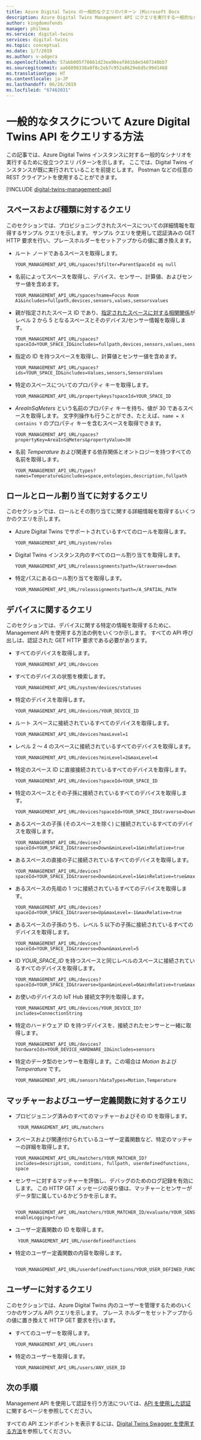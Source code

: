 ```yaml
---
title: Azure Digital Twins の一般的なクエリのパターン |Microsoft Docs
description: Azure Digital Twins Management API にクエリを実行する一般的なパターンについて説明します。
author: kingdomofends
manager: philmea
ms.service: digital-twins
services: digital-twins
ms.topic: conceptual
ms.date: 1/7/2019
ms.author: v-adgera
ms.openlocfilehash: 57abb005f70661d23ea90eaf801b8e5407340bb7
ms.sourcegitcommit: aa66898338a8f8c2eb7c952a8629e6d5c99d1468
ms.translationtype: HT
ms.contentlocale: ja-JP
ms.lasthandoff: 06/28/2019
ms.locfileid: "67462031"
---
```

# <a name="how-to-query-azure-digital-twins-apis-for-common-tasks"></a>一般的なタスクについて Azure Digital Twins API をクエリする方法

この記事では、Azure Digital Twins インスタンスに対する一般的なシナリオを実行するために役立つクエリ パターンを示します。 ここでは、Digital Twins インスタンスが既に実行されていることを前提とします。 Postman などの任意の REST クライアントを使用することができます。 

[!INCLUDE [digital-twins-management-api](../../includes/digital-twins-management-api.md)]


## <a name="queries-for-spaces-and-types"></a>スペースおよび種類に対するクエリ

このセクションでは、プロビジョニングされたスペースについての詳細情報を取得するサンプル クエリを示します。 サンプル クエリを使用して認証済みの GET HTTP 要求を行い、プレースホルダーをセットアップからの値に置き換えます。 

- ルート ノードであるスペースを取得します。

    ```plaintext
    YOUR_MANAGEMENT_API_URL/spaces?$filter=ParentSpaceId eq null
    ```

- 名前によってスペースを取得し、デバイス、センサー、計算値、およびセンサー値を含めます。 

    ```plaintext
    YOUR_MANAGEMENT_API_URL/spaces?name=Focus Room A1&includes=fullpath,devices,sensors,values,sensorsvalues
    ```

- 親が指定されたスペース ID であり、[指定されたスペースに対する相関関係](how-to-navigate-apis.md#api-navigation)がレベル 2 から 5 となるスペースとそのデバイス/センサー情報を取得します。 

    ```plaintext
    YOUR_MANAGEMENT_API_URL/spaces?spaceId=YOUR_SPACE_ID&includes=fullpath,devices,sensors,values,sensorsvalues&traverse=Down&minLevel=1&minRelative=true&maxLevel=5&maxRelative=true
    ```

- 指定の ID を持つスペースを取得し、計算値とセンサー値を含めます。

    ```plaintext
    YOUR_MANAGEMENT_API_URL/spaces?ids=YOUR_SPACE_ID&includes=Values,sensors,SensorsValues
    ```

- 特定のスペースについてのプロパティ キーを取得します。

    ```plaintext
    YOUR_MANAGEMENT_API_URL/propertykeys?spaceId=YOUR_SPACE_ID
    ```

- *AreaInSqMeters* という名前のプロパティ キーを持ち、値が 30 であるスペースを取得します。 文字列操作も行うことができ、たとえば、`name = X contains Y` のプロパティ キーを含むスペースを取得できます。

    ```plaintext
    YOUR_MANAGEMENT_API_URL/spaces?propertyKey=AreaInSqMeters&propertyValue=30
    ```

- 名前 *Temperature* および関連する依存関係とオントロジーを持つすべての名前を取得します。

    ```plaintext
    YOUR_MANAGEMENT_API_URL/types?names=Temperature&includes=space,ontologies,description,fullpath
    ```


## <a name="queries-for-roles-and-role-assignments"></a>ロールとロール割り当てに対するクエリ

このセクションでは、ロールとその割り当てに関する詳細情報を取得するいくつかのクエリを示します。 

- Azure Digital Twins でサポートされているすべてのロールを取得します。

    ```plaintext
    YOUR_MANAGEMENT_API_URL/system/roles
    ```

- Digital Twins インスタンス内のすべてのロール割り当てを取得します。 

    ```plaintext
    YOUR_MANAGEMENT_API_URL/roleassignments?path=/&traverse=down
    ```

- 特定パスにあるロール割り当てを取得します。

    ```plaintext
    YOUR_MANAGEMENT_API_URL/roleassignments?path=/A_SPATIAL_PATH
    ```

## <a name="queries-for-devices"></a>デバイスに関するクエリ

このセクションでは、デバイスに関する特定の情報を取得するために、Management API を使用する方法の例をいくつか示します。 すべての API 呼び出しは、認証された GET HTTP 要求である必要があります。

- すべてのデバイスを取得します。

    ```plaintext
    YOUR_MANAGEMENT_API_URL/devices
    ```

- すべてのデバイスの状態を検索します。

    ```plaintext
    YOUR_MANAGEMENT_API_URL/system/devices/statuses
    ```

- 特定のデバイスを取得します。

    ```plaintext
    YOUR_MANAGEMENT_API_URL/devices/YOUR_DEVICE_ID
    ```

- ルート スペースに接続されているすべてのデバイスを取得します。

    ```plaintext
    YOUR_MANAGEMENT_API_URL/devices?maxLevel=1
    ```

- レベル 2 ～ 4 のスペースに接続されているすべてのデバイスを取得します。

    ```plaintext
    YOUR_MANAGEMENT_API_URL/devices?minLevel=2&maxLevel=4
    ```

- 特定のスペース ID に直接接続されているすべてのデバイスを取得します。

    ```plaintext
    YOUR_MANAGEMENT_API_URL/devices?spaceId=YOUR_SPACE_ID
    ```

- 特定のスペースとその子孫に接続されているすべてのデバイスを取得します。

    ```plaintext
    YOUR_MANAGEMENT_API_URL/devices?spaceId=YOUR_SPACE_ID&traverse=Down
    ```

- あるスペースの子孫 (そのスペースを除く) に接続されているすべてのデバイスを取得します。

    ```plaintext
    YOUR_MANAGEMENT_API_URL/devices?spaceId=YOUR_SPACE_ID&traverse=Down&minLevel=1&minRelative=true
    ```

- あるスペースの直接の子に接続されているすべてのデバイスを取得します。

    ```plaintext
    YOUR_MANAGEMENT_API_URL/devices?spaceId=YOUR_SPACE_ID&traverse=Down&minLevel=1&minRelative=true&maxLevel=1&maxRelative=true
    ```

- あるスペースの先祖の 1 つに接続されているすべてのデバイスを取得します。

    ```plaintext
    YOUR_MANAGEMENT_API_URL/devices?spaceId=YOUR_SPACE_ID&traverse=Up&maxLevel=-1&maxRelative=true
    ```

- あるスペースの子孫のうち、レベル 5 以下の子孫に接続されているすべてのデバイスを取得します。

    ```plaintext
    YOUR_MANAGEMENT_API_URL/devices?spaceId=YOUR_SPACE_ID&traverse=Down&maxLevel=5
    ```

- ID *YOUR_SPACE_ID* を持つスペースと同じレベルのスペースに接続されているすべてのデバイスを取得します。

    ```plaintext
    YOUR_MANAGEMENT_API_URL/devices?spaceId=YOUR_SPACE_ID&traverse=Span&minLevel=0&minRelative=true&maxLevel=0&maxRelative=true
    ```

- お使いのデバイスの IoT Hub 接続文字列を取得します。

    ```plaintext
    YOUR_MANAGEMENT_API_URL/devices/YOUR_DEVICE_ID?includes=ConnectionString
    ```

- 特定のハードウェア ID を持つデバイスを、接続されたセンサーと一緒に取得します。

    ```plaintext
    YOUR_MANAGEMENT_API_URL/devices?hardwareIds=YOUR_DEVICE_HARDWARE_ID&includes=sensors
    ```

- 特定のデータ型のセンサーを取得します。この場合は *Motion* および *Temperature* です。

    ```plaintext
    YOUR_MANAGEMENT_API_URL/sensors?dataTypes=Motion,Temperature
    ```

## <a name="queries-for-matchers-and-user-defined-functions"></a>マッチャーおよびユーザー定義関数に対するクエリ 

- プロビジョニング済みのすべてのマッチャーおよびその ID を取得します。

   ```plaintext
    YOUR_MANAGEMENT_API_URL/matchers
    ```

- スペースおよび関連付けられているユーザー定義関数など、特定のマッチャーの詳細を取得します。

    ```plaintext
    YOUR_MANAGEMENT_API_URL/matchers/YOUR_MATCHER_ID?includes=description, conditions, fullpath, userdefinedfunctions, space
    ```

- センサーに対するマッチャーを評価し、デバッグのためのログ記録を有効にします。 この HTTP GET メッセージの戻り値は、マッチャーとセンサーがデータ型に属しているかどうかを示します。 

   ```plaintext
    YOUR_MANAGEMENT_API_URL/matchers/YOUR_MATCHER_ID/evaluate/YOUR_SENSOR_ID?enableLogging=true
    ```

- ユーザー定義関数の ID を取得します。 

   ```plaintext
    YOUR_MANAGEMENT_API_URL/userdefinedfunctions
    ```

- 特定のユーザー定義関数の内容を取得します。 

   ```plaintext
    YOUR_MANAGEMENT_API_URL/userdefinedfunctions/YOUR_USER_DEFINED_FUNCTION_ID/contents
    ```


## <a name="queries-for-users"></a>ユーザーに対するクエリ

このセクションでは、Azure Digital Twins 内のユーザーを管理するためのいくつかのサンプル API クエリを示します。 プレース ホルダーをセットアップからの値に置き換えて HTTP GET 要求を行います。 

- すべてのユーザーを取得します。 

    ```plaintext
    YOUR_MANAGEMENT_API_URL/users
    ```

- 特定のユーザーを取得します。

    ```plaintext
    YOUR_MANAGEMENT_API_URL/users/ANY_USER_ID
    ```

## <a name="next-steps"></a>次の手順

Management API を使用して認証を行う方法については、[API を使用した認証](./security-authenticating-apis.md)に関するページを参照してください。

すべての API エンドポイントを表示するには、[Digital Twins Swagger を使用する方法](./how-to-use-swagger.md)を参照してください。
